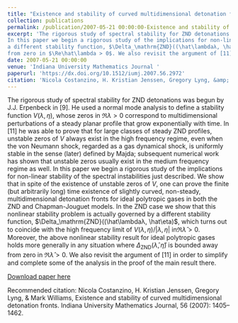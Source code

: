 ```yaml
---
title: "Existence and stability of curved multidimensional detonation fronts"
collection: publications
permalink: /publication/2007-05-21 00:00:00-Existence and stability of curved multidimensional detonation fronts
excerpt: 'The rigorous study of spectral stability for ZND detonations was begun by J.J. Erpenbeck in [9]. He used a normal mode analysis to define a stability function $V (\lambda, \eta)$, whose zeros in $\Re\lambda > 0$ correspond to multidimensional perturbations of a steady planar profile that grow exponentially with time. In [11] he was able to prove that for large classes of steady ZND profiles, unstable zeros of $V$ always exist in the high frequency regime, even when the von Neumann shock, regarded as a gas dynamical shock, is uniformly stable in the sense (later) defined by Majda; subsequent numerical work has shown that unstable zeros usually exist in the medium frequency regime as well.
In this paper we begin a rigorous study of the implications for non-linear stability of the spectral instabilities just described. We show that in spite of the existence of unstable zeros of $V$, one can prove the finite (but arbitrarily long) time existence of slightly curved, non-steady, multidimensional detonation fronts for ideal polytropic gases in both the ZND and Chapman-Jouguet models. In the ZND case we show that this nonlinear stability problem is actually governed by
a different stability function, $\Delta_\mathrm{ZND}((\hat\lambdaλ, \hat\eta)$, which turns out to coincide with the high frequency limit of $V (\lambda, \eta)/|\lambda, \eta|$ in$\Re\hat\lambda > 0$. Moreover, the above nonlinear stability result for ideal polytropic gases holds more generally in any situation where $\Delta_{\mathrm{ZND}}(\hat\lambda,\hat\eta)$ is bounded away
from zero in $\Re\hat\lambda > 0$. We also revisit the argument of [11] in order to simplify and complete some of the analysis in the proof of the main result there.'
date: 2007-05-21 00:00:00
venue: 'Indiana University Mathematics Journal '
paperurl: 'https://dx.doi.org/10.1512/iumj.2007.56.2972'
citation: 'Nicola Costanzino, H. Kristian Jenssen, Gregory Lyng, &amp; Mark Williams, Existence and stability of curved multidimensional detonation fronts. Indiana University Mathematics Journal, 56 (2007): 1405–1462.'
---
```

The rigorous study of spectral stability for ZND detonations was begun by J.J. Erpenbeck in [9]. He used a normal mode analysis to define a stability function $V (\lambda, \eta)$, whose zeros in $\Re\lambda > 0$ correspond to multidimensional perturbations of a steady planar profile that grow exponentially with time. In [11] he was able to prove that for large classes of steady ZND profiles, unstable zeros of $V$ always exist in the high frequency regime, even when the von Neumann shock, regarded as a gas dynamical shock, is uniformly stable in the sense (later) defined by Majda; subsequent numerical work has shown that unstable zeros usually exist in the medium frequency regime as well.
In this paper we begin a rigorous study of the implications for non-linear stability of the spectral instabilities just described. We show that in spite of the existence of unstable zeros of $V$, one can prove the finite (but arbitrarily long) time existence of slightly curved, non-steady, multidimensional detonation fronts for ideal polytropic gases in both the ZND and Chapman-Jouguet models. In the ZND case we show that this nonlinear stability problem is actually governed by
a different stability function, $\Delta_\mathrm{ZND}((\hat\lambdaλ, \hat\eta)$, which turns out to coincide with the high frequency limit of $V (\lambda, \eta)/|\lambda, \eta|$ in$\Re\hat\lambda > 0$. Moreover, the above nonlinear stability result for ideal polytropic gases holds more generally in any situation where $\Delta_{\mathrm{ZND}}(\hat\lambda,\hat\eta)$ is bounded away
from zero in $\Re\hat\lambda > 0$. We also revisit the argument of [11] in order to simplify and complete some of the analysis in the proof of the main result there.

[Download paper here](https://dx.doi.org/10.1512/iumj.2007.56.2972)

Recommended citation: Nicola Costanzino, H. Kristian Jenssen, Gregory Lyng, & Mark Williams, Existence and stability of curved multidimensional detonation fronts. Indiana University Mathematics Journal, 56 (2007): 1405–1462.